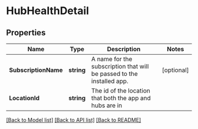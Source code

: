 # HubHealthDetail

## Properties

Name | Type | Description | Notes
------------ | ------------- | ------------- | -------------
**SubscriptionName** | **string** | A name for the subscription that will be passed to the installed app. | [optional] 
**LocationId** | **string** | The id of the location that both the app and hubs are in | 

[[Back to Model list]](../README.md#documentation-for-models) [[Back to API list]](../README.md#documentation-for-api-endpoints) [[Back to README]](../README.md)


